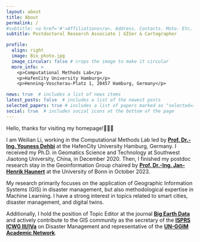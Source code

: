 ```yaml
---
layout: about
title: About
permalink: /
#subtitle: <a href='#'>Affiliations</a>. Address. Contacts. Moto. Etc.
subtitle: Postdoctoral Research Associate | GISer & Cartographer

profile:
  align: right
  image: Bio_photo.jpg
  image_circular: false # crops the image to make it circular
  more_info: >
    <p>Computational Methods Lab</p>
    <p>HafenCity University Hamburg</p>
    <p>Henning-Voscherau-Platz 1, 20457 Hamburg, Germany</p>

news: true  # includes a list of news items
latest_posts: false  # includes a list of the newest posts
selected_papers: true # includes a list of papers marked as "selected={true}"
social: true  # includes social icons at the bottom of the page
---
```


Hello, thanks for visiting my homepage!:clap::clap::clap:

I am Weilian Li, working in the Computational Methods Lab led by [**Prof. Dr.-Ing. Youness Dehbi**](https://www.hcu-hamburg.de/prof-dr-ing-youness-dehbi) at the HafenCity University Hamburg, Germany. I received my Ph.D. in Geomatics Science and Technology at Southwest Jiaotong University, China, in December 2020. Then, I finished my postdoc research stay in the Geoinformation Group chaired by [**Prof. Dr.-Ing. Jan-Henrik Haunert**](https://www.geoinfo.uni-bonn.de/en/team/haunert) at the University of Bonn in October 2023.

My research primarily focuses on the application of Geographic Information Systems (GIS) in disaster management, but also methodological expertise in Machine Learning. I have a strong interest in topics related to smart cities, disaster management, and digital twins.

Additionally, I hold the position of Topic Editor at the journal [**Big Earth Data**](https://www.tandfonline.com/journals/tbed20) and actively contribute to the GIS community as the secretary of the [**ISPRS ICWG III/IVa**](https://www2.isprs.org/commissions/comm3/icwg-3-4a/) on Disaster Management and representative of the [**UN-GGIM Academic Network**](https://unggim.academicnetwork.org/).

<!-- My research primarily focuses on the application of Geographic Information Systems (GIS) in disaster management. With the guidance of Prof. Dr.-Ing. Jan-Henrik Haunert and Prof. Dr.-Ing. Youness Dehbi, I have not only intensified my research in disaster visualization but also expanded my methodological expertise in Machine Learning. I have a strong interest in topics related to smart cities, disaster management, and digital twins. Additionally, I hold the position of Topic Editor at the journal Big Earth Data and serve as a Youth Editorial Board Member for the journal Natural Hazards Research. Furthermore, I actively contribute to the field as the secretary of the ISPRS Working Group ICWG III/IVa on Disaster Management and representative of the UN-GGIM Academic Network.

Write your biography here. Tell the world about yourself. Link to your favorite [subreddit](http://reddit.com). You can put a picture in, too. The code is already in, just name your picture `prof_pic.jpg` and put it in the `img/` folder.

Put your address / P.O. box / other info right below your picture. You can also disable any of these elements by editing `profile` property of the YAML header of your `_pages/about.md`. Edit `_bibliography/papers.bib` and Jekyll will render your [publications page](/al-folio/publications/) automatically.

Link to your social media connections, too. This theme is set up to use [Font Awesome icons](https://fontawesome.com/) and [Academicons](https://jpswalsh.github.io/academicons/), like the ones below. Add your Facebook, Twitter, LinkedIn, Google Scholar, or just disable all of them. -->

